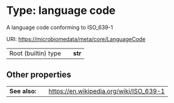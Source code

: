 
# Type: language code


A language code conforming to ISO_639-1

URI: [https://microbiomedata/meta/core/LanguageCode](https://microbiomedata/meta/core/LanguageCode)

|  |  |  |
| --- | --- | --- |
| Root (builtin) type | | **str** |

## Other properties

|  |  |  |
| --- | --- | --- |
| **See also:** | | https://en.wikipedia.org/wiki/ISO_639-1 |

